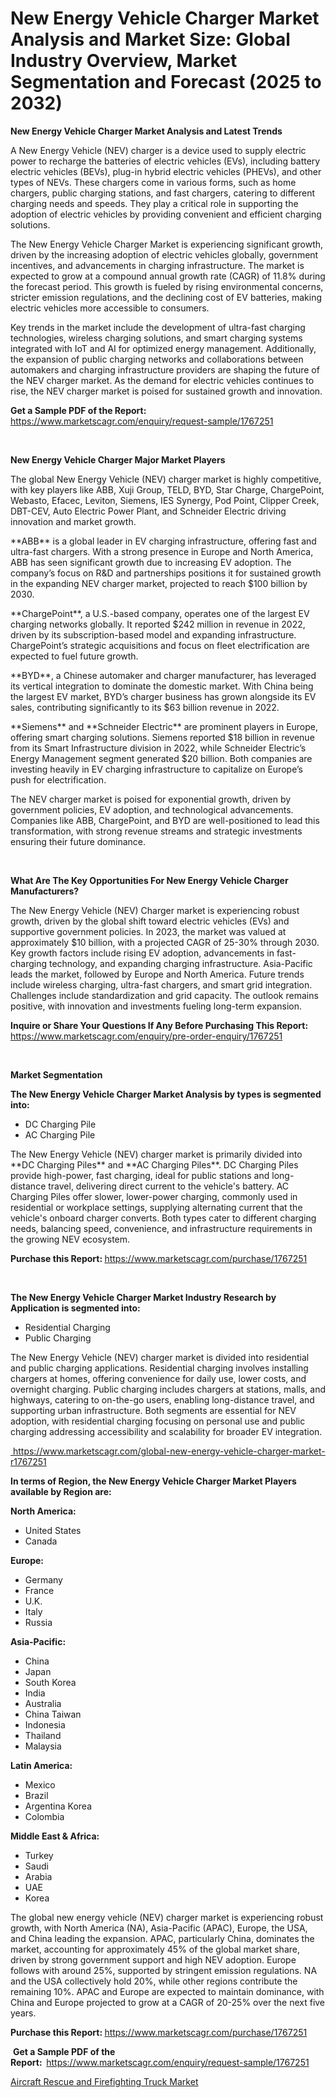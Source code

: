 <p><h1>New Energy Vehicle Charger Market Analysis and Market Size: Global Industry Overview, Market Segmentation and Forecast (2025 to 2032)</h1></p><p><strong>New Energy Vehicle Charger Market Analysis and Latest Trends</strong></p>
<p><p>A New Energy Vehicle (NEV) charger is a device used to supply electric power to recharge the batteries of electric vehicles (EVs), including battery electric vehicles (BEVs), plug-in hybrid electric vehicles (PHEVs), and other types of NEVs. These chargers come in various forms, such as home chargers, public charging stations, and fast chargers, catering to different charging needs and speeds. They play a critical role in supporting the adoption of electric vehicles by providing convenient and efficient charging solutions.</p><p>The New Energy Vehicle Charger Market is experiencing significant growth, driven by the increasing adoption of electric vehicles globally, government incentives, and advancements in charging infrastructure. The market is expected to grow at a compound annual growth rate (CAGR) of 11.8% during the forecast period. This growth is fueled by rising environmental concerns, stricter emission regulations, and the declining cost of EV batteries, making electric vehicles more accessible to consumers.</p><p>Key trends in the market include the development of ultra-fast charging technologies, wireless charging solutions, and smart charging systems integrated with IoT and AI for optimized energy management. Additionally, the expansion of public charging networks and collaborations between automakers and charging infrastructure providers are shaping the future of the NEV charger market. As the demand for electric vehicles continues to rise, the NEV charger market is poised for sustained growth and innovation.</p></p>
<p><strong>Get a Sample PDF of the Report:&nbsp;</strong> <a href="https://www.marketscagr.com/enquiry/request-sample/1767251?utm_campaign=1905&utm_medium=2&utm_source=Github&utm_content=ia&utm_term=23012025&utm_id=new-energy-vehicle-charger">https://www.marketscagr.com/enquiry/request-sample/1767251</a></p>
<p>&nbsp;</p>
<p><strong>New Energy Vehicle Charger Major Market Players</strong></p>
<p><p>The global New Energy Vehicle (NEV) charger market is highly competitive, with key players like ABB, Xuji Group, TELD, BYD, Star Charge, ChargePoint, Webasto, Efacec, Leviton, Siemens, IES Synergy, Pod Point, Clipper Creek, DBT-CEV, Auto Electric Power Plant, and Schneider Electric driving innovation and market growth. </p><p>**ABB** is a global leader in EV charging infrastructure, offering fast and ultra-fast chargers. With a strong presence in Europe and North America, ABB has seen significant growth due to increasing EV adoption. The company’s focus on R&D and partnerships positions it for sustained growth in the expanding NEV charger market, projected to reach $100 billion by 2030.</p><p>**ChargePoint**, a U.S.-based company, operates one of the largest EV charging networks globally. It reported $242 million in revenue in 2022, driven by its subscription-based model and expanding infrastructure. ChargePoint’s strategic acquisitions and focus on fleet electrification are expected to fuel future growth.</p><p>**BYD**, a Chinese automaker and charger manufacturer, has leveraged its vertical integration to dominate the domestic market. With China being the largest EV market, BYD’s charger business has grown alongside its EV sales, contributing significantly to its $63 billion revenue in 2022.</p><p>**Siemens** and **Schneider Electric** are prominent players in Europe, offering smart charging solutions. Siemens reported $18 billion in revenue from its Smart Infrastructure division in 2022, while Schneider Electric’s Energy Management segment generated $20 billion. Both companies are investing heavily in EV charging infrastructure to capitalize on Europe’s push for electrification.</p><p>The NEV charger market is poised for exponential growth, driven by government policies, EV adoption, and technological advancements. Companies like ABB, ChargePoint, and BYD are well-positioned to lead this transformation, with strong revenue streams and strategic investments ensuring their future dominance.</p></p>
<p>&nbsp;</p>
<p><strong>What Are The Key Opportunities For New Energy Vehicle Charger Manufacturers?</strong></p>
<p><p>The New Energy Vehicle (NEV) Charger market is experiencing robust growth, driven by the global shift toward electric vehicles (EVs) and supportive government policies. In 2023, the market was valued at approximately $10 billion, with a projected CAGR of 25-30% through 2030. Key growth factors include rising EV adoption, advancements in fast-charging technology, and expanding charging infrastructure. Asia-Pacific leads the market, followed by Europe and North America. Future trends include wireless charging, ultra-fast chargers, and smart grid integration. Challenges include standardization and grid capacity. The outlook remains positive, with innovation and investments fueling long-term expansion.</p></p>
<p><strong>Inquire or Share Your Questions If Any Before Purchasing This Report:</strong> <a href="https://www.marketscagr.com/enquiry/pre-order-enquiry/1767251?utm_campaign=1905&utm_medium=2&utm_source=Github&utm_content=ia&utm_term=23012025&utm_id=new-energy-vehicle-charger">https://www.marketscagr.com/enquiry/pre-order-enquiry/1767251</a></p>
<p>&nbsp;</p>
<p><strong>Market Segmentation</strong></p>
<p><strong>The New Energy Vehicle Charger Market Analysis by types is segmented into:</strong></p>
<p><ul><li>DC Charging Pile</li><li>AC Charging Pile</li></ul></p>
<p><p>The New Energy Vehicle (NEV) charger market is primarily divided into **DC Charging Piles** and **AC Charging Piles**. DC Charging Piles provide high-power, fast charging, ideal for public stations and long-distance travel, delivering direct current to the vehicle's battery. AC Charging Piles offer slower, lower-power charging, commonly used in residential or workplace settings, supplying alternating current that the vehicle's onboard charger converts. Both types cater to different charging needs, balancing speed, convenience, and infrastructure requirements in the growing NEV ecosystem.</p></p>
<p><strong>Purchase this Report:&nbsp;</strong><a href="https://www.marketscagr.com/purchase/1767251?utm_campaign=1905&utm_medium=2&utm_source=Github&utm_content=ia&utm_term=23012025&utm_id=new-energy-vehicle-charger">https://www.marketscagr.com/purchase/1767251</a></p>
<p>&nbsp;</p>
<p><strong>The New Energy Vehicle Charger Market Industry Research by Application is segmented into:</strong></p>
<p><ul><li>Residential Charging</li><li>Public Charging</li></ul></p>
<p><p>The New Energy Vehicle (NEV) charger market is divided into residential and public charging applications. Residential charging involves installing chargers at homes, offering convenience for daily use, lower costs, and overnight charging. Public charging includes chargers at stations, malls, and highways, catering to on-the-go users, enabling long-distance travel, and supporting urban infrastructure. Both segments are essential for NEV adoption, with residential charging focusing on personal use and public charging addressing accessibility and scalability for broader EV integration.</p></p>
<p><a href="https://www.marketscagr.com/global-new-energy-vehicle-charger-market-r1767251?utm_campaign=1905&utm_medium=2&utm_source=Github&utm_content=ia&utm_term=23012025&utm_id=new-energy-vehicle-charger">&nbsp;https://www.marketscagr.com/global-new-energy-vehicle-charger-market-r1767251</a></p>
<p><strong>In terms of Region, the New Energy Vehicle Charger Market Players available by Region are:</strong></p>
<p>
    <p> <strong> North America: </strong>
        <ul>
            <li>United States</li>
            <li>Canada</li>
        </ul>
        </p> 
    <p> <strong> Europe: </strong>
        <ul>
            <li>Germany</li>
            <li>France</li>
            <li>U.K.</li>
            <li>Italy</li>
            <li>Russia</li>
        </ul>
        </p> 
    <p> <strong> Asia-Pacific: </strong>
        <ul>
            <li>China</li>
            <li>Japan</li>
            <li>South Korea</li>
            <li>India</li>
            <li>Australia</li>
            <li>China Taiwan</li>
            <li>Indonesia</li>
            <li>Thailand</li>
            <li>Malaysia</li>
        </ul>
        </p> 
    <p> <strong> Latin America: </strong>
        <ul>
            <li>Mexico</li>
            <li>Brazil</li>
            <li>Argentina Korea</li>
            <li>Colombia</li>
        </ul>
        </p> 
    <p> <strong> Middle East & Africa: </strong>
        <ul>
            <li>Turkey</li>
            <li>Saudi</li>
            <li>Arabia</li>
            <li>UAE</li>
            <li>Korea</li>
        </ul>
    </p>
    </p>
<p><p>The global new energy vehicle (NEV) charger market is experiencing robust growth, with North America (NA), Asia-Pacific (APAC), Europe, the USA, and China leading the expansion. APAC, particularly China, dominates the market, accounting for approximately 45% of the global market share, driven by strong government support and high NEV adoption. Europe follows with around 25%, supported by stringent emission regulations. NA and the USA collectively hold 20%, while other regions contribute the remaining 10%. APAC and Europe are expected to maintain dominance, with China and Europe projected to grow at a CAGR of 20-25% over the next five years.</p></p>
<p><strong>Purchase this Report: </strong><a href="https://www.marketscagr.com/purchase/1767251?utm_campaign=1905&utm_medium=2&utm_source=Github&utm_content=ia&utm_term=23012025&utm_id=new-energy-vehicle-charger">https://www.marketscagr.com/purchase/1767251</a></p>
<p>&nbsp;<strong>Get a Sample PDF of the Report:&nbsp;&nbsp;</strong><a href="https://www.marketscagr.com/enquiry/request-sample/1767251?utm_campaign=1905&utm_medium=2&utm_source=Github&utm_content=ia&utm_term=23012025&utm_id=new-energy-vehicle-charger">https://www.marketscagr.com/enquiry/request-sample/1767251</a></p>
<p><strong></strong></p>
<p><p><a href="https://github.com/mabutironaldo/Market-Research-Report-List-6/blob/main/aircraft-rescue-and-firefighting-truck-market.md?utm_campaign=1905&utm_medium=2&utm_source=Github&utm_content=ia&utm_term=23012025&utm_id=new-energy-vehicle-charger">Aircraft Rescue and Firefighting Truck Market</a></p></p>